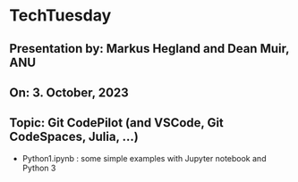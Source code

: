 # TechTuesday

## Presentation by: Markus Hegland and Dean Muir, ANU
## On: 3. October, 2023
## Topic: Git CodePilot (and VSCode, Git CodeSpaces, Julia, ...)

* Python1.ipynb : some simple examples with Jupyter notebook and Python 3